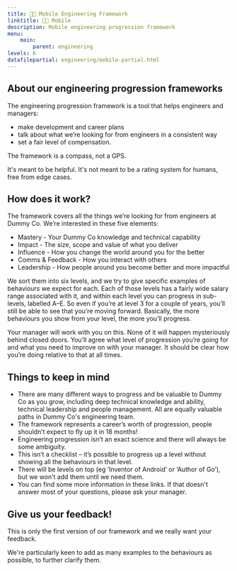 ```yaml
---
title: 👩‍💻 Mobile Engineering Framework
linktitle: 👩‍💻 Mobile
description: Mobile engineering progression framework
menu:
    main: 
        parent: engineering
levels: 6
datafilepartial: engineering/mobile-partial.html
---
```

## About our engineering progression frameworks
The engineering progression framework is a tool that helps engineers and managers:
- make development and career plans
- talk about what we’re looking for from engineers in a consistent way
- set a fair level of compensation.

The framework is a compass, not a GPS.

It's meant to be helpful. It's not meant to be a rating system for humans, free from edge cases.

## How does it work?
The framework covers all the things we’re looking for from engineers at Dummy Co. We’re interested in these five elements:
- Mastery - Your Dummy Co knowledge and technical capability
- Impact - The size, scope and value of what you deliver
- Influence - How you change the world around you for the better
- Comms & Feedback - How you interact with others
- Leadership - How people around you become better and more impactful

We sort them into six levels, and we try to give specific examples of behaviours we expect for each. Each of those levels has a fairly wide salary range associated with it, and within each level you can progress in sub-levels, labelled A–E. So even if you’re at level 3 for a couple of years, you’ll still be able to see that you’re moving forward. Basically, the more behaviours you show from your level, the more you’ll progress.

Your manager will work with you on this. None of it will happen mysteriously behind closed doors. You’ll agree what level of progression you’re going for and what you need to improve on with your manager. It should be clear how you’re doing relative to that at all times.

## Things to keep in mind
- There are many different ways to progress and be valuable to Dummy Co as you grow, including deep technical knowledge and ability, technical leadership and people management. All are equally valuable paths in Dummy Co's engineering team.
- The framework represents a career’s worth of progression, people shouldn’t expect to fly up it in 18 months!
- Engineering progression isn’t an exact science and there will always be some ambiguity.
- This isn’t a checklist – it’s possible to progress up a level without showing all the behaviours in that level.
- There will be levels on top (eg ‘Inventor of Android’ or ‘Author of Go’), but we won’t add them until we need them.
- You can find some more information in these links. If that doesn't answer most of your questions, please ask your manager.

## Give us your feedback!
This is only the first version of our framework and we really want your feedback.

We're particularly keen to add as many examples to the behaviours as possible, to further clarify them.
